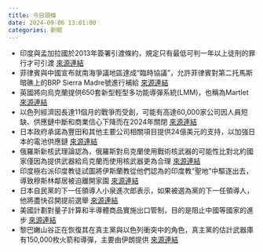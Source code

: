 ```yaml
---
title: 今日頭條
date: 2024-09-06 13:01:00
categories: 新聞            
---
```

- 印度與孟加拉國於2013年簽署引渡條約，規定只有最低可判一年以上徒刑的罪行才可引渡 [來源連結](https://asiatimes.com/2024/09/the-case-for-sheikh-hasinas-extradition-from-india/)
- 菲律賓與中國宣布就南海爭議地區達成“臨時協議”，允許菲律賓對第二托馬斯暗礁上的BRP Sierra Madre號進行補給 [來源連結](https://asiatimes.com/2024/09/rejecting-chinas-bullying-at-second-thomas-shoal/)
- 英國將向烏克蘭提供650套新型輕型多功能導彈系統(LMM)，也稱為Martlet [來源連結](https://www.theguardian.com/world/article/2024/sep/06/ukraine-war-briefing-putin-dismisses-kursk-incursion-and-says-eastern-donbas-region-is-main-war-aim)
- 以色列經濟因長達11個月的戰爭而受創，可能有高達60,000家公司因人員短缺、供應鏈中斷和商業信心下降而在2024年關閉 [來源連結](https://asiatimes.com/2024/09/israels-economy-battered-and-bruised-by-11-months-of-war/)
- 日本政府承諾為豐田和其他主要公司相關項目提供24億美元的支持，以加強日本的電池供應鏈 [來源連結](https://www.japantimes.co.jp/business/2024/09/06/companies/batteries-production-subsidies/)
- 俄羅斯新核武理論認為，俄羅斯對烏克蘭使用戰術核武器的可能性比對北約國家僅因為提供武器給烏克蘭而使用核武器更為合理 [來源連結](https://asiatimes.com/2024/09/russias-new-nuke-doctrine-tactical-use-risk-or-another-empty-threat/)
- 印度極右派印度教徒試圖將伊斯蘭教從他們認為的印度教“聖地”中驅逐出去，導致穆斯林鄰居被迫離開家園 [來源連結](https://www.japantimes.co.jp/news/2024/09/06/asia-pacific/india-far-right-hindus/)
- 日本自民黨的下一任領導人小泉進次郎表示，如果被選為黨的下一任領導人，他將盡快召開提前選舉 [來源連結](https://www.japantimes.co.jp/news/2024/09/06/japan/politics/shinjiro-koizumi-ldp-presidency/)
- 美國計劃對量子計算和半導體商品實施出口管制，目的是阻止中國等國家的進步 [來源連結](https://www.japantimes.co.jp/news/2024/09/06/world/politics/us-china-quantum-chip-curbs/)
- 黎巴嫩山谷正在恢復其在真主黨與以色列衝突中的角色，真主黨的估計武器庫有150,000枚火箭和導彈，主要由伊朗提供 [來源連結](https://www.theguardian.com/world/article/2024/sep/06/reservoir-of-the-resistance-the-lebanese-valley-reviving-its-role-in-hezbollah-israel-conflict)




